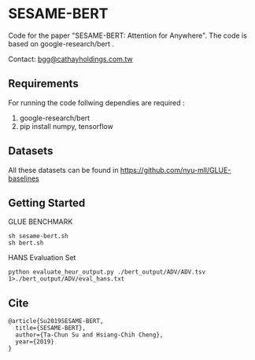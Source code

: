 # SESAME-BERT

Code for the paper "SESAME-BERT: Attention for Anywhere". The code is based on google-research/bert .

Contact: bgg@cathayholdings.com.tw

## Requirements

For running the code follwing dependies are required :

1. google-research/bert 
2. pip install numpy, tensorflow 

## Datasets

All these datasets can be found in https://github.com/nyu-mll/GLUE-baselines

## Getting Started

GLUE BENCHMARK
```
sh sesame-bert.sh
sh bert.sh
```

HANS Evaluation Set
```
python evaluate_heur_output.py ./bert_output/ADV/ADV.tsv 1>./bert_output/ADV/eval_hans.txt
```

## Cite

```
@article{Su2019SESAME-BERT,
  title={SESAME-BERT},
  author={Ta-Chun Su and Hsiang-Chih Cheng},
  year={2019}
}
```
